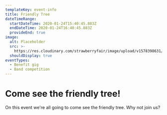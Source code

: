 ```yaml
---
templateKey: event-info
title: Friendly Tree
dateTimeRange:
  startDateTime: 2020-01-24T15:40:45.883Z
  endDateTime: 2020-01-24T16:40:45.883Z
  provideEnd: true
image:
  alt: Placeholder
  src: >-
    https://res.cloudinary.com/strawberryfair/image/upload/v1578398631/Events/flying-pig_yyce2k.jpg
  shouldDisplay: true
eventTypes:
  - Benefit gig
  - Band competition
---
```

# Come see the friendly tree!

On this event we're all going to come see the friendly tree. Why not join us?
